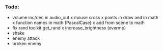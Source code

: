 

### Todo:

- volume inc/dec in audio_out
x mouse cross
x points in draw and in math
x function names in math (PascalCase)
x add from scene to math
- fix rand toolkit get_rand
x increase_brightness (overmp)
- shake
- enemy attack
- broken enemy